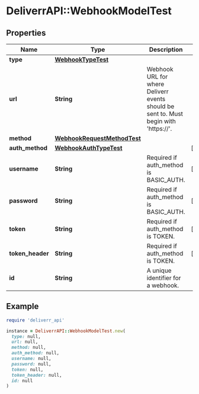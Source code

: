 # DeliverrAPI::WebhookModelTest

## Properties

| Name | Type | Description | Notes |
| ---- | ---- | ----------- | ----- |
| **type** | [**WebhookTypeTest**](WebhookTypeTest.md) |  |  |
| **url** | **String** | Webhook URL for where Deliverr events should be sent to. Must begin with &#39;https://&#39;. |  |
| **method** | [**WebhookRequestMethodTest**](WebhookRequestMethodTest.md) |  |  |
| **auth_method** | [**WebhookAuthTypeTest**](WebhookAuthTypeTest.md) |  | [optional] |
| **username** | **String** | Required if auth_method is BASIC_AUTH. | [optional] |
| **password** | **String** | Required if auth_method is BASIC_AUTH. | [optional] |
| **token** | **String** | Required if auth_method is TOKEN. | [optional] |
| **token_header** | **String** | Required if auth_method is TOKEN. | [optional] |
| **id** | **String** | A unique identifier for a webhook. |  |

## Example

```ruby
require 'deliverr_api'

instance = DeliverrAPI::WebhookModelTest.new(
  type: null,
  url: null,
  method: null,
  auth_method: null,
  username: null,
  password: null,
  token: null,
  token_header: null,
  id: null
)
```


